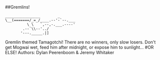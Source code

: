 ##Gremlins!

    ________________        _
    \__(=======/_=_/____.--'-`--.___
              \ \   `,--,-.___.----'
            .--`\\--'../
           '---._____.|]

Gremlin themed Tamagotchi! There are no winners, only slow losers. Don't get Mogwai wet, feed him after midnight, or expose him to sunlight...
#OR ELSE!
Authors: Dylan Peerenboom & Jeremy Whitaker
